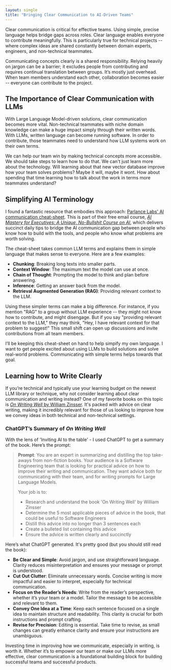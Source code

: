 ```yaml
---
layout: single
title: "Bringing Clear Communication to AI-Driven Teams"
---
```


Clear communication is critical for effective teams. Using simple, precise language helps bridge gaps across roles. Clear language enables everyone to contribute meaningfully. This is particularly true for technical projects -- where complex ideas are shared constantly between domain experts, engineers, and non-technical teammates. 

Communicating concepts clearly is a shared responsibility. Relying heavily on jargon can be a barrier; it excludes people from contributing and requires continual translation between groups. It’s mostly just overhead. When team members understand each other, collaboration becomes easier -- everyone can contribute to the project.

## The Importance of Clear Communication with LLMs

With Large Language Model-driven solutions, clear communication becomes more vital. Non-technical teammates with niche domain knowledge can make a huge impact simply through their written words. With LLMs, written language can become running software. In order to contribute, those teammates need to understand how LLM systems work on their own terms.

We can help our team win by making technical concepts more accessible. We should take steps to learn how to do that. We can't just learn more about the technology. Will learning about that new vector database improve how your team solves problems? Maybe it will, maybe it wont. How about spending that time learning how to talk about the work in terms more teammates understand?

## Simplifying AI Terminology

I found a fantastic resource that embodies this approach: [Parlance Labs' AI communication cheat-sheet](https://exec-edu.parlance-labs.com/05_asset_glossary.html). This is part of their free email course, [*AI Mastery for Executives: A Unique, No-Bullshit Course on AI*](https://hamel.ck.page/ai-for-execs), which delivers succinct daily tips to bridge the AI communication gap between people who know how to build with the tools, and people who know what problems are worth solving.

The cheat-sheet takes common LLM terms and explains them in simple language that makes sense to everyone. Here are a few examples:

- **Chunking**: Breaking long texts into smaller parts.
- **Context Window**: The maximum text the model can use at once.
- **Chain of Thought**: Prompting the model to think and plan before answering.
- **Inference**: Getting an answer back from the model.
- **Retrieval Augmented Generation (RAG)**: Providing relevant context to the LLM.

Using these simpler terms can make a big difference. For instance, if you mention "RAG" to a group without LLM experience -- they might not know how to contribute, and might disengage. But if you say "providing relevant context to the LLM," they may think, "Hey, I have relevant context for that problem to suggest!" This small shift can open up discussions and invite contributions from all team members.

I’ll be keeping this cheat-sheet on hand to help simpify my own language. I want to get people excited about using LLMs to build solutions and solve real-world problems. Communicating with simple terms helps towards that goal.

## Learning how to Write Clearly

If you’re technical and typically use your learning budget on the newest LLM library or technique, why not consider learning about clear communication and writing instead? One of my favorite books on this topic is [*On Writing Well* by William Zinsser](https://www.goodreads.com/book/show/53343.On_Writing_Well). It's packed with advice on clear writing, making it incredibly relevant for those of us looking to improve how we convey ideas in both technical and non-technical settings.

### ChatGPT’s Summary of *On Writing Well*

With the lens of 'Inviting AI to the table' - I used ChatGPT to get a summary of the book. Here’s the prompt:

> **Prompt**: You are an expert in summarizing and distilling the top take-aways from non-fiction books. Your audience is a Software Engineering team that is looking for practical advice on how to improve their writing and communication. They want advice both for communicating with their team, and for writing prompts for Large Language Models.  
> 
> Your job is to:  
> 
> - Research and understand the book 'On Writing Well' by William Zinsser  
> - Determine the 5 most applicable pieces of advice in the book, that could be useful to Software Engineers  
> - Distill this advice into no longer than 3 sentences each  
> - Create a bulleted list containing this advice  
> - Ensure the advice is written clearly and succinctly  

Here’s what ChatGPT generated. It's pretty good (but you should still read the book):

- **Be Clear and Simple**: Avoid jargon, and use straightforward language. Clarity reduces misinterpretation and ensures your message or prompt is understood.
- **Cut Out Clutter**: Eliminate unnecessary words. Concise writing is more impactful and easier to interpret, especially for technical communication.
- **Focus on the Reader’s Needs**: Write from the reader’s perspective, whether it’s your team or a model. Tailor the message to be accessible and relevant to them.
- **Convey One Idea at a Time**: Keep each sentence focused on a single idea to maintain structure and readability. This clarity is crucial for both instructions and prompt crafting.
- **Revise for Precision**: Editing is essential. Take time to revise, as small changes can greatly enhance clarity and ensure your instructions are unambiguous.

Investing time in improving how we communicate, especially in writing, is worth it. Whether it’s to empower our team or make our LLMs more effective, clear communication is a foundational building block for building successful teams and successful products. 